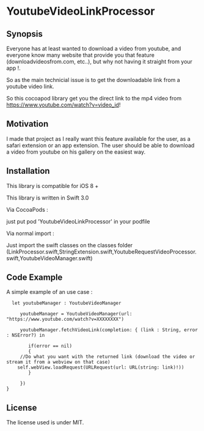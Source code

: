 # YoutubeVideoLinkProcessor

## Synopsis

Everyone has at least wanted to download a video from youtube, and everyone know many website that provide you that feature (downloadvideosfrom.com, etc..), but why not having it straight from your app !.

So as the main technicial issue is to get the downloadable link from a youtube video link.

So this cocoapod library get you the direct link to the mp4 video from https://www.youtube.com/watch?v=video_id! 

## Motivation

I made that project as I really want this feature available for the user, as a safari extension or an app extension. The user should be able to download a video from youtube on his gallery on the easiest way.

## Installation

This library is compatible for iOS 8 +

This library is written in Swift 3.0

Via CocoaPods : 

just put  pod 'YoutubeVideoLinkProcessor' in your podfile

Via normal import : 

Just import the swift classes on the classes folder (LinkProcessor.swift,StringExtension.swift,YoutubeRequestVideoProcessor.swift,YoutubeVideoManager.swift)


## Code Example

A simple example of an use case : 

      let youtubeManager : YoutubeVideoManager
        
         youtubeManager = YoutubeVideoManager(url: "https://www.youtube.com/watch?v=XXXXXXXX")
         
         youtubeManager.fetchVideoLink(completion: { (link : String, error : NSError?) in

         	if(error == nil)
         	{
         //Do what you want with the returned link (download the video or stream it from a webview on that case)
        self.webView.loadRequest(URLRequest(url: URL(string: link)!))
    		}
            
         })
    }

   
## License

The license used is under MIT.